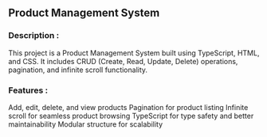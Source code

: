 ## Product Management System

### Description :
This project is a Product Management System built using TypeScript, HTML, and CSS. It includes CRUD (Create, Read, Update, Delete) operations, pagination, and infinite scroll functionality.

### Features :
Add, edit, delete, and view products
Pagination for product listing
Infinite scroll for seamless product browsing
TypeScript for type safety and better maintainability
Modular structure for scalability
